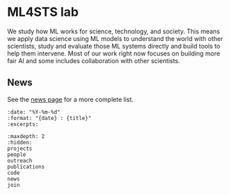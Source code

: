 # ML4STS lab

We study how ML works for science, technology, and society. This means we apply data science using ML models to understand the world with other scientists, study and evaluate those ML systems directly and build tools to help them intervene.  Most of our work right now focuses on building more fair AI and some includes collaboration with other scientists.

## News

See the [news page](news.md) for a more complete list.

```{postlist} 5
:date: "%Y-%m-%d"
:format: "{date} : {title}"
:excerpts:
```

```{toctree}
:maxdepth: 2
:hidden:
projects
people
outreach
publications
code
news
join
```
